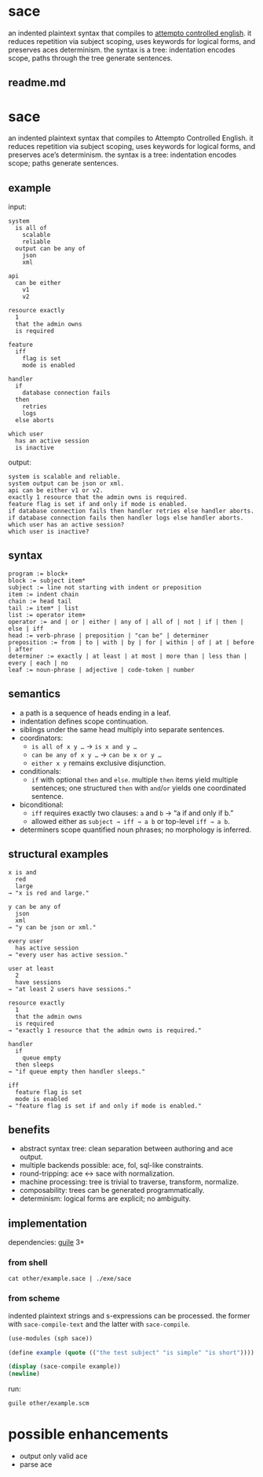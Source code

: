 # sace
an indented plaintext syntax that compiles to [attempto controlled english](https://en.wikipedia.org/wiki/Attempto_Controlled_English).
it reduces repetition via subject scoping, uses keywords for logical forms, and preserves aces determinism.
the syntax is a tree: indentation encodes scope, paths through the tree generate sentences.

## readme.md

# sace

an indented plaintext syntax that compiles to Attempto Controlled English.
it reduces repetition via subject scoping, uses keywords for logical forms, and preserves ace’s determinism.
the syntax is a tree: indentation encodes scope; paths generate sentences.

## example
input:
~~~
system
  is all of
    scalable
    reliable
  output can be any of
    json
    xml

api
  can be either
    v1
    v2

resource exactly
  1
  that the admin owns
  is required

feature
  iff
    flag is set
    mode is enabled

handler
  if
    database connection fails
  then
    retries
    logs
  else aborts

which user
  has an active session
  is inactive
~~~

output:
~~~
system is scalable and reliable.
system output can be json or xml.
api can be either v1 or v2.
exactly 1 resource that the admin owns is required.
feature flag is set if and only if mode is enabled.
if database connection fails then handler retries else handler aborts.
if database connection fails then handler logs else handler aborts.
which user has an active session?
which user is inactive?
~~~

## syntax

```
program := block+
block := subject item*
subject := line not starting with indent or preposition
item := indent chain
chain := head tail
tail := item* | list
list := operator item+
operator := and | or | either | any of | all of | not | if | then | else | iff
head := verb-phrase | preposition | "can be" | determiner
preposition := from | to | with | by | for | within | of | at | before | after
determiner := exactly | at least | at most | more than | less than | every | each | no
leaf := noun-phrase | adjective | code-token | number
```

## semantics
* a path is a sequence of heads ending in a leaf.
* indentation defines scope continuation.
* siblings under the same head multiply into separate sentences.
* coordinators:
  * `is all of x y …` → `is x and y …`
  * `can be any of x y …` → `can be x or y …`
  * `either x y` remains exclusive disjunction.
* conditionals:
  * `if` with optional `then` and `else`. multiple `then` items yield multiple sentences; one structured `then` with `and`/`or` yields one coordinated sentence.
* biconditional:
  * `iff` requires exactly two clauses: `a` and `b` → “a if and only if b.”
  * allowed either as `subject → iff → a b` or top-level `iff → a b`.
* determiners scope quantified noun phrases; no morphology is inferred.

## structural examples

```
x is and
  red
  large
→ "x is red and large."

y can be any of
  json
  xml
→ "y can be json or xml."

every user
  has active session
→ "every user has active session."

user at least
  2
  have sessions
→ "at least 2 users have sessions."

resource exactly
  1
  that the admin owns
  is required
→ "exactly 1 resource that the admin owns is required."

handler
  if
    queue empty
  then sleeps
→ "if queue empty then handler sleeps."

iff
  feature flag is set
  mode is enabled
→ "feature flag is set if and only if mode is enabled."
```

## benefits
* abstract syntax tree: clean separation between authoring and ace output.
* multiple backends possible: ace, fol, sql-like constraints.
* round-tripping: ace ↔ sace with normalization.
* machine processing: tree is trivial to traverse, transform, normalize.
* composability: trees can be generated programmatically.
* determinism: logical forms are explicit; no ambiguity.

## implementation
dependencies: [guile](https://www.gnu.org/software/guile/) 3+

### from shell
~~~
cat other/example.sace | ./exe/sace
~~~

### from scheme
indented plaintext strings and s-expressions can be processed.
the former with `sace-compile-text` and the latter with `sace-compile`.

```scheme
(use-modules (sph sace))

(define example (quote (("the test subject" "is simple" "is short"))))

(display (sace-compile example))
(newline)
```

run:
```
guile other/example.scm
```

# possible enhancements
* output only valid ace
* parse ace